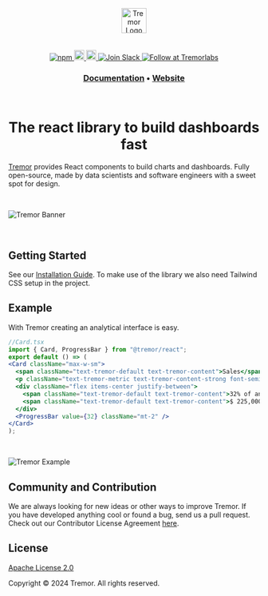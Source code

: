 <br />
<br />
<br />
<div align="center">
  <img alt="Tremor Logo" src="images/tremor-logo.svg" height="50"/>
<br />
<br />
<br />

<div align="center">
  <a href="https://www.npmjs.com/package/@tremor/react">
    <img alt="npm" src="https://img.shields.io/npm/dm/@tremor/react?color=3b82f6&label=npm&logo=npm&labelColor=334155">
  </a>
  <a href="https://tremor.so/docs/getting-started/introduction">
    <img alt="Read the documentation" src="https://img.shields.io/badge/Docs-blue?style=flat&logo=readthedocs&color=3b82f6&labelColor=334155&logoColor=f5f5f5" height="20" width="auto">
  </a>
  <a href="https://github.com/tremorlabs/tremor/blob/main/License">
    <img alt="License Apache 2.0" src="https://img.shields.io/badge/license-Apache 2.0-blue.svg?style=flat&color=3b82f6&labelColor=334155 " height="20" width="auto">
  </a>
  <a href="https://join.slack.com/t/tremor-community/shared_invite/zt-21ug6czv6-RckDPEAR6GdYOqfMGKOWpQ">
    <img src="https://img.shields.io/badge/Join-important.svg?color=4A154B&label=Slack&logo=slack&labelColor=334155&logoColor=f5f5f5" alt="Join Slack" />
  </a>
  <a href="https://twitter.com/intent/follow?screen_name=tremorlabs">
    <img src="https://img.shields.io/badge/Follow-important.svg?color=000000&label=@tremorlabs&logo=X&labelColor=334155&logoColor=f5f5f5" alt="Follow at Tremorlabs" />
  </a>
</div>
<h3 align="center">
  <a href="https://www.tremor.so/docs/getting-started/installation">Documentation</a> &bull;
  <a href="https://www.tremor.so">Website</a>
</h3>
<br />
  <h1>The react library to build dashboards fast</h1>
</div>

[Tremor](https://tremor.so/) provides React components to build charts and dashboards. Fully open-source, made by data scientists and software engineers with a sweet spot for design.

<br />

![Tremor Banner](images/banner-github-readme.png)

<br />

## Getting Started

See our [Installation Guide](https://www.tremor.so/docs/getting-started/installation). To make use of the library we also need Tailwind CSS setup in the project.

## Example

With Tremor creating an analytical interface is easy.

```jsx
//Card.tsx
import { Card, ProgressBar } from "@tremor/react";
export default () => (
<Card className="max-w-sm">
  <span className="text-tremor-default text-tremor-content">Sales</span>
  <p className="text-tremor-metric text-tremor-content-strong font-semibold">$71,465</p>
  <div className="flex items-center justify-between">
    <span className="text-tremor-default text-tremor-content">32% of annual target</span>
    <span className="text-tremor-default text-tremor-content">$ 225,000</span>
  </div>
  <ProgressBar value={32} className="mt-2" />
</Card>
);
```

<br />

![Tremor Example](images/example.png)


## Community and Contribution

We are always looking for new ideas or other ways to improve Tremor. If you have developed anything cool or found a bug, send us a pull request. Check out our Contributor License Agreement [here](https://www.tremor.so/contributors).

## License

[Apache License 2.0](https://github.com/tremorlabs/tremor/blob/main/License)

Copyright &copy; 2024 Tremor. All rights reserved.
